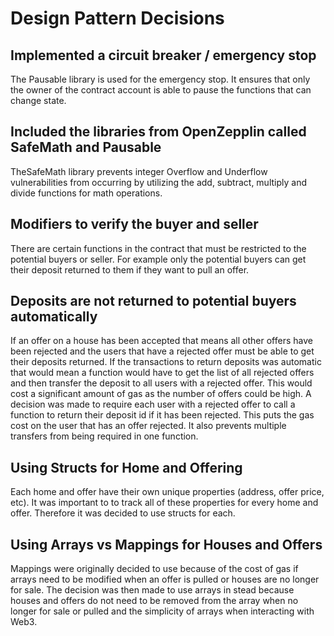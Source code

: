 # Design Pattern Decisions

## Implemented a circuit breaker / emergency stop

The Pausable library is used for the emergency stop. It ensures that only the owner of the contract account is able to pause the functions that can change state.

## Included the libraries from OpenZepplin called SafeMath and Pausable

TheSafeMath library prevents integer Overflow and Underflow vulnerabilities from occurring by utilizing the add, subtract, multiply and divide functions for math operations.

## Modifiers to verify the buyer and seller

There are certain functions in the contract that must be restricted to the potential buyers or seller. For example only the potential buyers can get their deposit returned to them if they want to pull an offer.

## Deposits are not returned to potential buyers automatically
If an offer on a house has been accepted that means all other offers have been rejected and the users that have a rejected offer must be able to get their deposits returned. If the transactions to return deposits was automatic that would mean a function would have to get the list of all rejected offers and then transfer the deposit to all users with a rejected offer. This would cost a significant amount of gas as the number of offers could be high. A decision was made to require each user with a rejected offer to call a function to return their deposit id if it has been rejected. This puts the gas cost on the user that has an offer rejected. It also prevents multiple transfers from being required in one function.

## Using Structs for Home and Offering
Each home and offer have their own unique properties (address, offer price, etc). It was important to to track all of these properties for every home and offer. Therefore it was decided to use structs for each.

## Using Arrays vs Mappings for Houses and Offers

Mappings were originally decided to use because of the cost of gas if arrays need to be modified when an offer is pulled or houses are no longer for sale. The decision was then made to use arrays in stead because houses and offers do not need to be removed from the array when no longer for sale or pulled and the simplicity of arrays when interacting with Web3.
